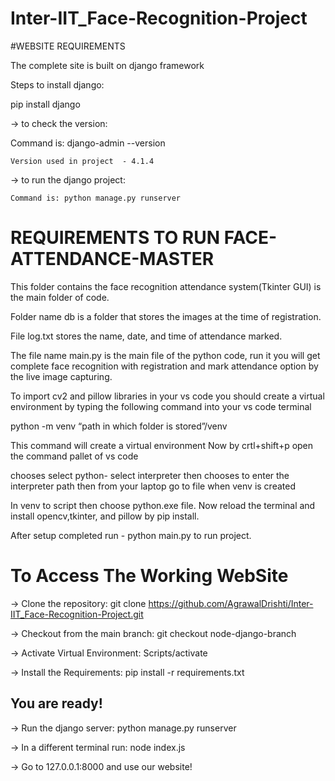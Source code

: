 # Inter-IIT_Face-Recognition-Project
#WEBSITE REQUIREMENTS

The complete site is built on django framework

Steps to install django:

pip install django

 → to check the version: 
 
Command is:  django-admin --version

	Version used in project  - 4.1.4
  
→ to run the django project:

	Command is: python manage.py runserver


# REQUIREMENTS TO RUN FACE-ATTENDANCE-MASTER

This folder contains the face recognition attendance system(Tkinter GUI) is the main folder of code.

Folder name db is a folder that stores the images at the time of registration. 

File log.txt stores the name, date, and time of attendance marked.

The file name main.py is the main file of the python code, run it you will get complete face recognition with registration and mark attendance option by the live image capturing. 

To import cv2 and pillow libraries in your vs code you should create a virtual environment by typing the following command into your vs code terminal

python -m venv “path in which folder is stored”/venv

This command will create a virtual environment Now by crtl+shift+p open the command pallet of vs code

chooses select python- select interpreter then chooses to enter the interpreter path then from your laptop go to file when venv is created 

In venv to script then choose python.exe file. Now reload the terminal and install opencv,tkinter, and pillow by pip install.

After setup completed run - python main.py to run project.

# To Access The Working WebSite

-> Clone the repository:
	git clone https://github.com/AgrawalDrishti/Inter-IIT_Face-Recognition-Project.git

-> Checkout from the main branch:
	git checkout node-django-branch
	
-> Activate Virtual Environment:
	Scripts/activate

-> Install the Requirements:
	pip install -r requirements.txt
	
## You are ready!

-> Run the django server:
	python manage.py runserver
	
-> In a different terminal run:
	node index.js
	
-> Go to 127.0.0.1:8000 and use our website!


